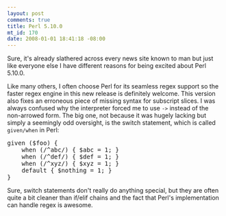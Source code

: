```yaml
--- 
layout: post
comments: true
title: Perl 5.10.0
mt_id: 170
date: 2008-01-01 18:41:18 -08:00
---
```

Sure, it's already slathered across every news site known to man but just like everyone else I have different reasons for being excited about Perl 5.10.0.

Like many others, I often choose Perl for its seamless regex support so the faster regex engine in this new release is definitely welcome.  This version also fixes an erroneous piece of missing syntax for subscript slices. I was always confused why the interpreter forced me to use `->` instead of the non-arrowed form.  The big one, not because it was hugely lacking but simply a seemingly odd oversight, is the switch statement, which is called `given/when` in Perl:

<pre class="brush: perl;">
given ($foo) {
    when (/^abc/) { $abc = 1; }
    when (/^def/) { $def = 1; }
    when (/^xyz/) { $xyz = 1; }
    default { $nothing = 1; }
}
</pre>

Sure, switch statements don't really do anything special, but they are often quite a bit cleaner than if/elif chains and the fact that Perl's implementation can handle regex is awesome.

